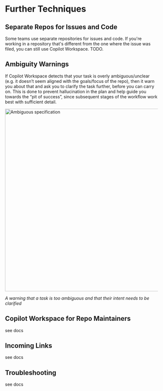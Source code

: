 # Further Techniques

## Separate Repos for Issues and Code

<!-- TODO(eaftan): fill this in -->

Some teams use separate repositories for issues and code. If you're working in a repository that's different from the one where the issue was filed, you can still use Copilot Workspace. TODO.

## Ambiguity Warnings

If Copilot Workspace detects that your task is overly ambiguous/unclear (e.g. it doesn’t seem aligned with the goals/focus of the repo), then it warn you about that and ask you to clarify the task further, before you can carry on. This is done to prevent hallucination in the plan and help guide you towards the “pit of success”, since subsequent stages of the workflow work best with sufficient detail.

<img src="images/ambiguous-spec.png" width=600 alt="Ambiguous specification">

*A warning that a task is too ambiguous and that their intent needs to be clarified*

## Copilot Workspace for Repo Maintainers

see docs

## Incoming Links

see docs

## Troubleshooting

see docs



